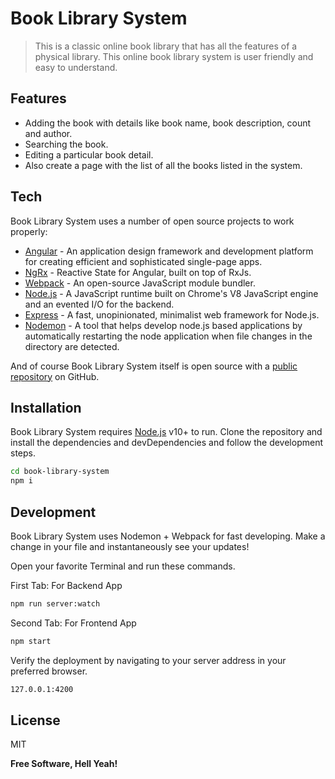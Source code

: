 # Book Library System

> This is a classic online book library that has all the features of a physical library. This online book library system is user friendly and easy to understand.

## Features

- Adding the book with details like book name, book description, count and author.
- Searching the book.
- Editing a particular book detail.
- Also create a page with the list of all the books listed in the system.

## Tech

Book Library System uses a number of open source projects to work properly:

- [Angular] - An application design framework and development platform for creating efficient and sophisticated single-page apps.
- [NgRx] - Reactive State for Angular, built on top of RxJs.
- [Webpack] - An open-source JavaScript module bundler.
- [Node.js] - A JavaScript runtime built on Chrome's V8 JavaScript engine and an evented I/O for the backend.
- [Express] - A fast, unopinionated, minimalist web framework for Node.js.
- [Nodemon] - A tool that helps develop node.js based applications by automatically restarting the node application when file changes in the directory are detected.


And of course Book Library System itself is open source with a [public repository][git-repo-url] on GitHub.

## Installation

Book Library System requires [Node.js] v10+ to run.
Clone the repository and install the dependencies and devDependencies and follow the development steps. 

```sh
cd book-library-system
npm i
```

## Development

Book Library System uses Nodemon + Webpack for fast developing.
Make a change in your file and instantaneously see your updates!

Open your favorite Terminal and run these commands.

First Tab: For Backend App

```sh
npm run server:watch
```

Second Tab: For Frontend App

```sh
npm start
```

Verify the deployment by navigating to your server address in your preferred browser.

```sh
127.0.0.1:4200
```

## License

MIT

**Free Software, Hell Yeah!**

[//]: # (These are reference links used in the body of this note and get stripped out when the markdown processor does its job. There is no need to format nicely because it shouldn't be seen. Thanks SO - http://stackoverflow.com/questions/4823468/store-comments-in-markdown-syntax)

   [git-repo-url]: <https://github.com/anupkrbid/book-library-system>
   [Angular]: <https://angular.io/>
   [NgRx]: <https://ngrx.io/>
   [Webpack]: <https://webpack.js.org/>
   [Node.js]: <https://nodejs.org>
   [Express]: <https://expressjs.com/>
   [Nodemon]: <https://nodemon.io/>
